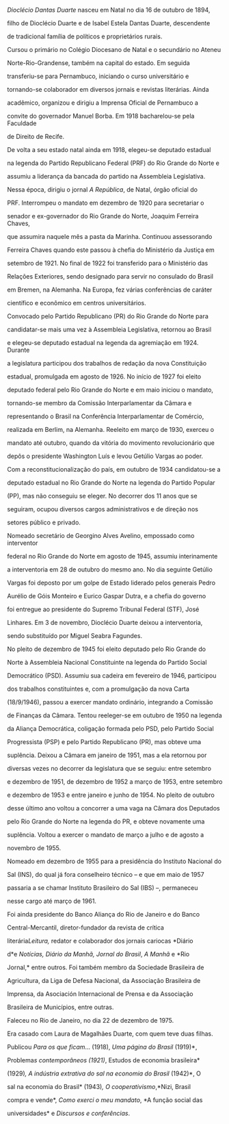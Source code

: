 

*Dioclécio Dantas Duarte* nasceu em Natal no dia 16 de outubro de 1894,

filho de Dioclécio Duarte e de Isabel Estela Dantas Duarte, descendente

de tradicional família de políticos e proprietários rurais.



Cursou o primário no Colégio Diocesano de Natal e o secundário no Ateneu

Norte-Rio-Grandense, também na capital do estado. Em seguida

transferiu-se para Pernambuco, iniciando o curso universitário e

tornando-se colaborador em diversos jornais e revistas literárias. Ainda

acadêmico, organizou e dirigiu a Imprensa Oficial de Pernambuco a

convite do governador Manuel Borba. Em 1918 bacharelou-se pela Faculdade

de Direito de Recife.



De volta a seu estado natal ainda em 1918, elegeu-se deputado estadual

na legenda do Partido Republicano Federal (PRF) do Rio Grande do Norte e

assumiu a liderança da bancada do partido na Assembleia Legislativa.

Nessa época, dirigiu o jornal *A República*, de Natal, órgão oficial do

PRF. Interrompeu o mandato em dezembro de 1920 para secretariar o

senador e ex-governador do Rio Grande do Norte, Joaquim Ferreira Chaves,

que assumira naquele mês a pasta da Marinha. Continuou assessorando

Ferreira Chaves quando este passou à chefia do Ministério da Justiça em

setembro de 1921. No final de 1922 foi transferido para o Ministério das

Relações Exteriores, sendo designado para servir no consulado do Brasil

em Bremen, na Alemanha. Na Europa, fez várias conferências de caráter

científico e econômico em centros universitários.



Convocado pelo Partido Republicano (PR) do Rio Grande do Norte para

candidatar-se mais uma vez à Assembleia Legislativa, retornou ao Brasil

e elegeu-se deputado estadual na legenda da agremiação em 1924. Durante

a legislatura participou dos trabalhos de redação da nova Constituição

estadual, promulgada em agosto de 1926. No início de 1927 foi eleito

deputado federal pelo Rio Grande do Norte e em maio iniciou o mandato,

tornando-se membro da Comissão Interparlamentar da Câmara e

representando o Brasil na Conferência Interparlamentar de Comércio,

realizada em Berlim, na Alemanha. Reeleito em março de 1930, exerceu o

mandato até outubro, quando da vitória do movimento revolucionário que

depôs o presidente Washington Luís e levou Getúlio Vargas ao poder.



Com a reconstitucionalização do país, em outubro de 1934 candidatou-se a

deputado estadual no Rio Grande do Norte na legenda do Partido Popular

(PP), mas não conseguiu se eleger. No decorrer dos 11 anos que se

seguiram, ocupou diversos cargos administrativos e de direção nos

setores público e privado.



Nomeado secretário de Georgino Alves Avelino, empossado como interventor

federal no Rio Grande do Norte em agosto de 1945, assumiu interinamente

a interventoria em 28 de outubro do mesmo ano. No dia seguinte Getúlio

Vargas foi deposto por um golpe de Estado liderado pelos generais Pedro

Aurélio de Góis Monteiro e Eurico Gaspar Dutra, e a chefia do governo

foi entregue ao presidente do Supremo Tribunal Federal (STF), José

Linhares. Em 3 de novembro, Dioclécio Duarte deixou a interventoria,

sendo substituído por Miguel Seabra Fagundes.



No pleito de dezembro de 1945 foi eleito deputado pelo Rio Grande do

Norte à Assembleia Nacional Constituinte na legenda do Partido Social

Democrático (PSD). Assumiu sua cadeira em fevereiro de 1946, participou

dos trabalhos constituintes e, com a promulgação da nova Carta

(18/9/1946), passou a exercer mandato ordinário, integrando a Comissão

de Finanças da Câmara. Tentou reeleger-se em outubro de 1950 na legenda

da Aliança Democrática, coligação formada pelo PSD, pelo Partido Social

Progressista (PSP) e pelo Partido Republicano (PR), mas obteve uma

suplência. Deixou a Câmara em janeiro de 1951, mas a ela retornou por

diversas vezes no decorrer da legislatura que se seguiu: entre setembro

e dezembro de 1951, de dezembro de 1952 a março de 1953, entre setembro

e dezembro de 1953 e entre janeiro e junho de 1954. No pleito de outubro

desse último ano voltou a concorrer a uma vaga na Câmara dos Deputados

pelo Rio Grande do Norte na legenda do PR, e obteve novamente uma

suplência. Voltou a exercer o mandato de março a julho e de agosto a

novembro de 1955.



Nomeado em dezembro de 1955 para a presidência do Instituto Nacional do

Sal (INS), do qual já fora conselheiro técnico – e que em maio de 1957

passaria a se chamar Instituto Brasileiro do Sal (IBS) –, permaneceu

nesse cargo até março de 1961.



Foi ainda presidente do Banco Aliança do Rio de Janeiro e do Banco

Central-Mercantil, diretor-fundador da revista de crítica

literária*Leitura,* redator e colaborador dos jornais cariocas *Diário

d*e *Notícias, Diário da Manhã, Jornal do Brasil*, *A Manhã* e *Rio

Jornal,* entre outros. Foi também membro da Sociedade Brasileira de

Agricultura, da Liga de Defesa Nacional, da Associação Brasileira de

Imprensa, da Asociación Internacional de Prensa e da Associação

Brasileira de Municípios, entre outras.



Faleceu no Rio de Janeiro, no dia 22 de dezembro de 1975.



Era casado com Laura de Magalhães Duarte, com quem teve duas filhas.



Publicou *Para os que ficam*… (1918), *Uma página do Brasil* (1919)*,

Problema*s *contemporâneos* (1921)*, Estudos de economia brasileira*

(1929)*, A indústria extrativa do sal na economia do Brasil* (1942)*, O

sal na economia do Brasil* (1943)*, O cooperativismo*,*Nizi, Brasil

compra e vende*, *Como exerci o meu mandato*, *A função social das

universidades* e *Discursos e conferências*.




